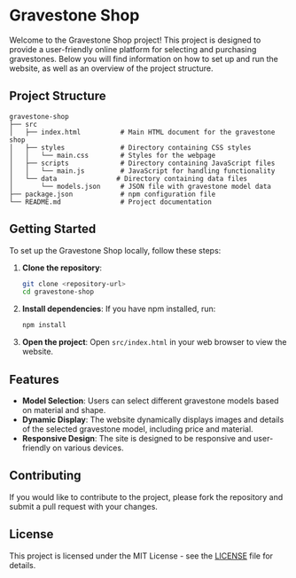 # Gravestone Shop

Welcome to the Gravestone Shop project! This project is designed to provide a user-friendly online platform for selecting and purchasing gravestones. Below you will find information on how to set up and run the website, as well as an overview of the project structure.

## Project Structure

```
gravestone-shop
├── src
│   ├── index.html          # Main HTML document for the gravestone shop
│   ├── styles              # Directory containing CSS styles
│   │   └── main.css        # Styles for the webpage
│   ├── scripts             # Directory containing JavaScript files
│   │   └── main.js         # JavaScript for handling functionality
│   └── data               # Directory containing data files
│       └── models.json     # JSON file with gravestone model data
├── package.json            # npm configuration file
└── README.md               # Project documentation
```

## Getting Started

To set up the Gravestone Shop locally, follow these steps:

1. **Clone the repository**:
   ```bash
   git clone <repository-url>
   cd gravestone-shop
   ```

2. **Install dependencies**:
   If you have npm installed, run:
   ```bash
   npm install
   ```

3. **Open the project**:
   Open `src/index.html` in your web browser to view the website.

## Features

- **Model Selection**: Users can select different gravestone models based on material and shape.
- **Dynamic Display**: The website dynamically displays images and details of the selected gravestone model, including price and material.
- **Responsive Design**: The site is designed to be responsive and user-friendly on various devices.

## Contributing

If you would like to contribute to the project, please fork the repository and submit a pull request with your changes.

## License

This project is licensed under the MIT License - see the [LICENSE](LICENSE) file for details.